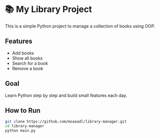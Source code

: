 # 📚 My Library Project

This is a simple Python project to manage a collection of books using OOP.

## Features

- Add books
- Show all books
- Search for a book
- Remove a book

## Goal

Learn Python step by step and build small features each day.

## How to Run

```bash
git clone https://github.com/moaaadl/library-manager.git
cd library-manager
python main.py
